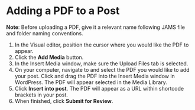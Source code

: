 # Adding a PDF to a Post

**Note**: Before uploading a PDF, give it a relevant name following JAMS file and folder naming conventions.

1. In the Visual editor, position the cursor where you would like the PDF to appear. 
2. Click the **Add Media** button.
3. In the Insert Media window, make sure the Upload Files tab is selected.
4. On your computer, navigate to and select the PDF you would like to add your post. Click and drag the PDF into the Insert Media window in WordPress. The PDF will appear selected in the Media Library.
5. Click **Insert into post**. The PDF will appear as a URL within shortcode brackets in your post.
6. When finished, click **Submit for Review**. 
